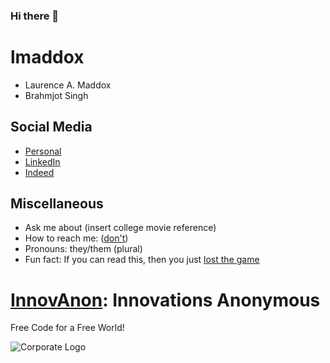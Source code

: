 ### Hi there 👋

<!--
**lmaddox/lmaddox** is a ✨ _special_ ✨ repository because its `README.md` (this file) appears on your GitHub profile.

Here are some ideas to get you started:

- 🔭 I’m currently working on ...
- 🌱 I’m currently learning ...
- 👯 I’m looking to collaborate on ...
- 🤔 I’m looking for help with ...
- 💬 Ask me about ...
- 📫 How to reach me: ...
- 😄 Pronouns: ...
- ⚡ Fun fact: ...
-->
# lmaddox
- Laurence A. Maddox
- Brahmjot Singh

## Social Media
- [Personal](https://InnovAnon-Inc.github.io/lmaddox)
- [LinkedIn](https://www.linkedin.com/in/lmaddox90/)
- [Indeed](https://my.indeed.com/p/laurencem-ktj32mw)

## Miscellaneous
- Ask me about (insert college movie reference)
- How to reach me: ([don't](https://devnull-as-a-service.com/))
- Pronouns: they/them (plural)
- Fun fact: If you can read this, then you just [lost the game](https://www.losethegame.com)

# [InnovAnon](https://InnovAnon-Inc.github.io): Innovations Anonymous
Free Code for a Free World!

![Corporate Logo](https://innovanon-inc.github.io/assets/images/logo.gif)

